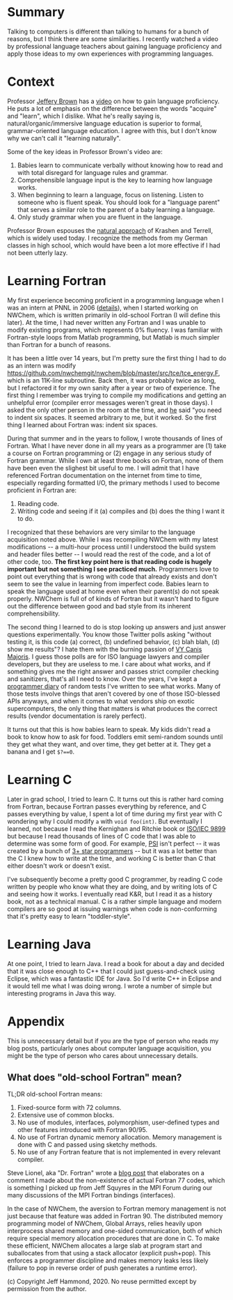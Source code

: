 # Summary

Talking to computers is different than talking to humans for a bunch of reasons, but I think there are some similarities.  I recently watched a video by professional language teachers about gaining language proficiency and apply those ideas to my own experiences with programming languages.

# Context
 
Professor [Jeffery Brown](https://www.linkedin.com/in/jeffery-brown-a14b8430/) has a [video](https://youtu.be/illApgaLgGA) on how to gain language proficiency.  He puts a lot of emphasis on the difference between the words "acquire" and "learn", which I dislike.  What he's really saying is, natural/organic/immersive language education is superior to formal, grammar-oriented language education.  I agree with this, but I don't know why we can't call it "learning naturally".

Some of the key ideas in Professor Brown's video are:

  1. Babies learn to communicate verbally without knowing how to read and with total disregard for language rules and grammar.
  2. Comprehensible language input is the key to learning how language works.
  3. When beginning to learn a language, focus on listening.  Listen to someone who is fluent speak.  You should look for a "language parent" that serves a similar role to the parent of a baby learning a language.
  4. Only study grammar when you are fluent in the language.
  
Professor Brown espouses the [natural approach](https://en.wikipedia.org/wiki/Natural_approach) of Krashen and Terrell, which is widely used today.  I recognize the methods from my German classes in high school, which would have been a lot more effective if I had not been utterly lazy.
  
# Learning Fortran

My first experience becoming proficient in a programming language when I was an intern at PNNL in 2006 ([details](https://github.com/jeffhammond/blog/blob/main/Career_Trajectory.md#doe-csgf-and-pnnl)), when I started working on NWChem, which is written primarily in old-school Fortran (I will define this later).  At the time, I had never written any Fortran and I was unable to modify existing programs, which represents 0% fluency.  I was familiar with Fortran-style loops from Matlab programming, but Matlab is much simpler than Fortran for a bunch of reasons.

It has been a little over 14 years, but I'm pretty sure the first thing I had to do as an intern was modify https://github.com/nwchemgit/nwchem/blob/master/src/tce/tce_energy.F, which is an 11K-line subroutine.  Back then, it was probably twice as long, but I refactored it for my own sanity after a year or two of experience.  The first thing I remember was trying to compile my modifications and getting an unhelpful error (compiler error messages weren't great in those days).  I asked the only other person in the room at the time, and [he](https://scholar.google.com/citations?user=1w1T9HYAAAAJ&hl=en) said "you need to indent six spaces.  It seemed arbitrary to me, but it worked.  So the first thing I learned about Fortran was: indent six spaces.

During that summer and in the years to follow, I wrote thousands of lines of Fortran.  What I have never done in all my years as a programmer are (1) take a course on Fortran programming or (2) engage in any serious study of Fortran grammar.  While I own at least three books on Fortran, none of them have been even the slighest bit useful to me.  I will admit that I have referenced Fortran documentation on the internet from time to time, especially regarding formatted I/O, the primary methods I used to become proficient in Fortran are:

  1. Reading code.
  2. Writing code and seeing if it (a) compiles and (b) does the thing I want it to do.
  
I recognized that these behaviors are very similar to the language acquisition noted above.  While I was recompiling NWChem with my latest modifications -- a multi-hour process until I understood the build system and header files better -- I would read the rest of the code, and a lot of other code, too.  **The first key point here is that reading code is hugely important but not something I see practiced much.**  Programmers love to point out everything that is wrong with code that already exists and don't seem to see the value in learning from imperfect code.  Babies learn to speak the language used at home even when their parent(s) do not speak properly.  NWChem is full of of kinds of Fortran but it wasn't hard to figure out the difference between good and bad style from its inherent comprehensibility.

The second thing I learned to do is stop looking up answers and just answer questions experimentally.  You know those Twitter polls asking "without testing it, is this code (a) correct, (b) undefined behavior, (c) blah blah, (d) show me results"?  I hate them with the burning passion of [VY Canis Majoris](https://en.wikipedia.org/wiki/VY_Canis_Majoris).  I guess those polls are for ISO language lawyers and compiler developers, but they are useless to me.  I care about what works, and if something gives me the right answer and passes strict compiler checking and sanitizers, that's all I need to know.  Over the years, I've kept a [programmer diary](https://github.com/jeffhammond/HPCInfo) of random tests I've written to see what works.  Many of those tests involve things that aren't covered by one of those ISO-blessed APIs anyways, and when it comes to what vendors ship on exotic supercomputers, the only thing that matters is what produces the correct results (vendor documentation is rarely perfect).

It turns out that this is how babies learn to speak.  My kids didn't read a book to know how to ask for food.  Toddlers emit semi-random sounds until they get what they want, and over time, they get better at it.  They get a banana and I get `$?==0`. 

# Learning C

Later in grad school, I tried to learn C.  It turns out this is rather hard coming from Fortran, because Fortran passes everything by reference, and C passes everything by value, I spent a lot of time during my first year with C wondering why I could modify `a` with `void foo(int)`.  But eventually I learned, not because I read the Kernighan and Ritchie book or [ISO/IEC 9899](http://www.iso-9899.info/wiki/The_Standard) but because I read thousands of lines of C code that I was able to determine was some form of good.  For example, [PSI](https://psicode.org/) isn't perfect -- it was created by a bunch of [3+ star programmers](https://wiki.c2.com/?ThreeStarProgrammer) -- but it was a lot better than the C I knew how to write at the time, and working C is better than C that either doesn't work or doesn't exist.

I've subsequently become a pretty good C programmer, by reading C code written by people who know what they are doing, and by writing lots of C and seeing how it works.  I eventually read K&R, but I read it as a history book, not as a technical manual.  C is a rather simple language and modern compilers are so good at issuing warnings when code is non-conforming that it's pretty easy to learn "toddler-style".

# Learning Java

At one point, I tried to learn Java.  I read a book for about a day and decided that it was close enough to C++ that I could just guess-and-check using Eclipse, which was a fantastic IDE for Java.  So I'd write C++ in Eclipse and it would tell me what I was doing wrong.  I wrote a number of simple but interesting programs in Java this way.

# Appendix

This is unnecessary detail but if you are the type of person who reads my blog posts, particularly ones about computer language acquisition, you might be the type of person who cares about unnecessary details.

## What does "old-school Fortran" mean?

TL;DR old-school Fortran means:

  1. Fixed-source form with 72 columns.
  2. Extensive use of common blocks.
  3. No use of modules, interfaces, polymorphism, user-defined types and other features introduced with Fortran 90/95.
  4. No use of Fortran dynamic memory allocation.  Memory management is done with C and passed using sketchy methods.
  5. No use of any Fortran feature that is not implemented in every relevant compiler.

Steve Lionel, aka "Dr. Fortran" wrote a [blog post](https://stevelionel.com/drfortran/2020/05/16/doctor-fortran-in-military-strength/) that elaborates on a comment I made about the non-existence of actual Fortran 77 codes, which is something I picked up from Jeff Squyres in the MPI Forum during our many discussions of the MPI Fortran bindings (interfaces).

In the case of NWChem, the aversion to Fortran memory management is not just because that feature was added in Fortran 90.  The distributed memory programming model of NWChem, Global Arrays, relies heavily upon interprocess shared memory and one-sided communication, both of which require special memory allocation procedures that are done in C.  To make these efficient, NWChem allocates a large slab at program start and suballocates from that using a stack allocator (explicit push+pop).  This enforces a programmer discipline and makes memory leaks less likely (failure to pop in reverse order of push generates a runtime error).

(c) Copyright Jeff Hammond, 2020. No reuse permitted except by permission from the author.
